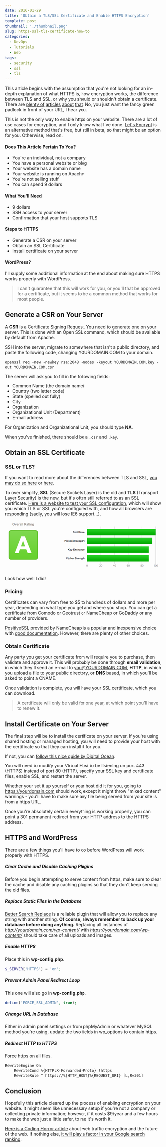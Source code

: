 ```yaml
---
date: 2016-01-29
title: 'Obtain a TLS/SSL Certificate and Enable HTTPS Encryption'
template: post
thumbnail: './thumbnail.png'
slug: https-ssl-tls-certificate-how-to
categories:
  - DevOps
  - Tutorials
  - Web
tags:
  - security
  - ssl
  - tls
---
```


This article begins with the assumption that you're not looking for an in-depth explanation of what HTTPS is, how encryption works, the difference between TLS and SSL, or why you should or shouldn't obtain a certificate. There are [plenty of](https://en.wikipedia.org/wiki/HTTPS) [articles](https://en.wikipedia.org/wiki/Transport_Layer_Security) [about](https://www.instantssl.com/ssl.html) [that](https://tools.ietf.org/html/rfc5246). No, you just want the fancy green padlock in front of your URL, I hear you.

This is not the only way to enable https on your website. There are a lot of use cases for encryption, and I only know what I've done. [Let's Encrypt](https://letsencrypt.org/) is an alternative method that's free, but still in beta, so that might be an option for you. Otherwise, read on.

#### Does This Article Pertain To You?

- You're an individual, not a company
- You have a personal website or blog
- Your website has a domain name
- Your website is running on Apache
- You're not selling stuff
- You can spend 9 dollars

#### What You'll Need

- 9 dollars
- SSH access to your server
- Confirmation that your host supports TLS

#### Steps to HTTPS

- Generate a CSR on your server
- Obtain an SSL Certificate
- Install certificate on your server

#### WordPress?

I'll supply some additional information at the end about making sure HTTPS works properly with WordPress.

> I can't guarantee that this will work for you, or you'll that be approved for a certificate, but it seems to be a common method that works for most people.

## Generate a CSR on Your Server

A **CSR** is a Certificate Signing Request. You need to generate one on your server. This is done with an Open SSL command, which should be available by default from Apache.

SSH into the server, migrate to somewhere that isn't a public directory, and paste the following code, changing YOURDOMAIN.COM to your domain.

```
openssl req -new -newkey rsa:2048 -nodes -keyout YOURDOMAIN.COM.key -out YOURDOMAIN.COM.csr
```

The server will ask you to fill in the following fields:

- Common Name (the domain name)
- Country (two letter code)
- State (spelled out fully)
- City
- Organization
- Organizational Unit (Department)
- E-mail address

For Organization and Organizational Unit, you should type **NA**.

When you've finished, there should be a `.csr` and `.key`.

## Obtain an SSL Certificate

### SSL or TLS?

If you want to read more about the differences between TLS and SSL, [you may do so here](https://luxsci.com/blog/ssl-versus-tls-whats-the-difference.html) or [here](http://security.stackexchange.com/questions/5126/whats-the-difference-between-ssl-tls-and-https).

To over simplify, **SSL** (Secure Sockets Layer) is the old and **TLS** (Transport Layer Security) is the new, but it's often still referred to as an SSL certificate. [Here is a website to test your SSL configuration](https://www.ssllabs.com/ssltest/), which will show you which TLS or SSL you're configured with, and how all browsers are responding (sadly, you will lose IE6 support...).

![Good Job, Tania](../../images/Screen-Shot-2016-01-28-at-9.09.18-PM.png)

Look how well I did!

### Pricing

Certificates can vary from free to \$5 to hundreds of dollars and more per year, depending on what type you get and where you shop. You can get a certificate from Comodo or Geotrust or NameCheap or GoDaddy or any number of providers.

[PositiveSSL](https://www.namecheap.com/security/ssl-certificates/domain-validation.aspx) provided by NameCheap is a popular and inexpensive choice with [good documentation](https://www.namecheap.com/support/knowledgebase/article.aspx/794/67/how-do-i-activate-an-ssl-certificate). However, there are plenty of other choices.

### Obtain Certificate

Any party you get your certificate from will require you to purchase, then validate and approve it. This will probably be done through **email validation**, in which they'll send an e-mail to you@YOURDOMAIN.COM, **HTTP**, in which you upload a file to your public directory, or **DNS** based, in which you'll be asked to point a CNAME.

Once validation is complete, you will have your SSL certificate, which you can download.

> A certificate will only be valid for one year, at which point you'll have to renew it.

## Install Certificate on Your Server

The final step will be to install the certificate on your server. If you're using shared hosting or managed hosting, you will need to provide your host with the certificate so that they can install it for you.

If not, you can [follow this nice guide by Digital Ocean](https://www.digitalocean.com/community/tutorials/how-to-install-an-ssl-certificate-from-a-commercial-certificate-authority#install-certificate-on-web-server).

You will need to modify your Virtual Host to be listening on port 443 (HTTPS) instead of port 80 (HTTP), specify your SSL key and certificate files, enable SSL, and restart the server.

Whether your set it up yourself or your host did it for you, going to https://yourdomain.com should work, except it might throw "mixed content" warnings - you'll have to make sure any file being served from your site is from a https URL.

Once you're absolutely certain everything is working properly, you can point a 301 permanent redirect from your HTTP address to the HTTPS address.

## HTTPS and WordPress

There are a few things you'll have to do before WordPress will work properly with HTTPS.

##### Clear Cache and Disable Caching Plugins

Before you begin attempting to serve content from https, make sure to clear the cache and disable any caching plugins so that they don't keep serving the old files.

##### Replace Static Files in the Database

[Better Search Replace](https://wordpress.org/plugins/better-search-replace/) is a reliable plugin that will allow you to replace any string with another string. **Of course, always remember to back up your database before doing anything.** Replacing all instances of _http://yourdomain.com/wp-content/_ with _https://yourdomain.com/wp-content/_ should take care of all uploads and images.

##### Enable HTTPS

Place this in **wp-config.php**.

```php
$_SERVER['HTTPS'] = 'on';
```

##### Prevent Admin Panel Redirect Loop

This one will also go in **wp-config.php**.

```php
define('FORCE_SSL_ADMIN', true);
```

##### Change URL in Database

Either in admin panel settings or from phpMyAdmin or whatever MySQL method you're using, update the two fields in wp_options to contain https.

##### Redirect HTTP to HTTPS

Force https on all files.

```apacheconf
RewriteEngine On
    RewriteCond %{HTTP:X-Forwarded-Proto} !https
    RewriteRule ^ https://%{HTTP_HOST}%{REQUEST_URI} [L,R=301]
```

## Conclusion

Hopefully this article cleared up the process of enabling encryption on your website. It might seem like unnecessary setup if you're not a company or collecting private information; however, if it costs \$9/year and a few hours to make the web just a little safer, to me it's worth it.

[Here is a Coding Horror article](https://blog.codinghorror.com/should-all-web-traffic-be-encrypted/) about web traffic encryption and the future of the web. If nothing else, [it will play a factor in your Google search ranking](https://googlewebmastercentral.blogspot.com/2014/08/https-as-ranking-signal.html).
